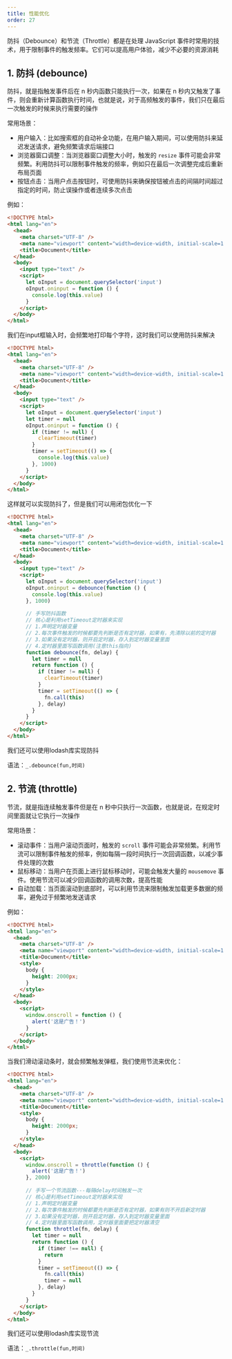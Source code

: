 ```yaml
---
title: 性能优化
order: 27
---
```


防抖（Debounce）和节流（Throttle）都是在处理 JavaScript 事件时常用的技术，用于限制事件的触发频率。它们可以提高用户体验，减少不必要的资源消耗

## 1. 防抖 (debounce)

防抖，就是指触发事件后在 n 秒内函数只能执行一次，如果在 n 秒内又触发了事件，则会重新计算函数执行时间，也就是说，对于高频触发的事件，我们只在最后一次触发的时候来执行需要的操作

常用场景：

- 用户输入：比如搜索框的自动补全功能，在用户输入期间，可以使用防抖来延迟发送请求，避免频繁请求后端接口
- 浏览器窗口调整：当浏览器窗口调整大小时，触发的 `resize` 事件可能会非常频繁。利用防抖可以限制事件触发的频率，例如只在最后一次调整完成后重新布局页面
- 按钮点击：当用户点击按钮时，可使用防抖来确保按钮被点击的间隔时间超过指定的时间，防止误操作或者连续多次点击

例如：

```html
<!DOCTYPE html>
<html lang="en">
  <head>
    <meta charset="UTF-8" />
    <meta name="viewport" content="width=device-width, initial-scale=1.0" />
    <title>Document</title>
  </head>
  <body>
    <input type="text" />
    <script>
      let oInput = document.querySelector('input')
      oInput.oninput = function () {
        console.log(this.value)
      }
    </script>
  </body>
</html>
```

我们在input框输入时，会频繁地打印每个字符，这时我们可以使用防抖来解决

```html
<!DOCTYPE html>
<html lang="en">
  <head>
    <meta charset="UTF-8" />
    <meta name="viewport" content="width=device-width, initial-scale=1.0" />
    <title>Document</title>
  </head>
  <body>
    <input type="text" />
    <script>
      let oInput = document.querySelector('input')
      let timer = null
      oInput.oninput = function () {
        if (timer != null) {
          clearTimeout(timer)
        }
        timer = setTimeout(() => {
          console.log(this.value)
        }, 1000)
      }
    </script>
  </body>
</html>
```

这样就可以实现防抖了，但是我们可以用闭包优化一下

```html
<!DOCTYPE html>
<html lang="en">
  <head>
    <meta charset="UTF-8" />
    <meta name="viewport" content="width=device-width, initial-scale=1.0" />
    <title>Document</title>
  </head>
  <body>
    <input type="text" />
    <script>
      let oInput = document.querySelector('input')
      oInput.oninput = debounce(function () {
        console.log(this.value)
      }, 1000)
        
      // 手写防抖函数
      // 核心是利用setTimeout定时器来实现
      // 1.声明定时器变量
      // 2.每次事件触发的时候都要先判断是否有定时器，如果有，先清除以前的定时器
      // 3.如果没有定时器，则开启定时器，存入到定时器变量里面
      // 4.定时器里面写函数调用(注意this指向)
      function debounce(fn, delay) {
        let timer = null
        return function () {
          if (timer != null) {
            clearTimeout(timer)
          }
          timer = setTimeout(() => {
            fn.call(this)
          }, delay)
        }
      }
    </script>
  </body>
</html>
```

我们还可以使用lodash库实现防抖

语法：`_.debounce(fun,时间)`

## 2. 节流 (throttle)

节流，就是指连续触发事件但是在 n 秒中只执行一次函数，也就是说，在规定时间里面就让它执行一次操作

常用场景：

- 滚动事件：当用户滚动页面时，触发的 `scroll` 事件可能会非常频繁。利用节流可以限制事件触发的频率，例如每隔一段时间执行一次回调函数，以减少事件处理的次数
- 鼠标移动：当用户在页面上进行鼠标移动时，可能会触发大量的 `mousemove` 事件。使用节流可以减少回调函数的调用次数，提高性能
- 自动加载：当页面滚动到底部时，可以利用节流来限制触发加载更多数据的频率，避免过于频繁地发送请求

例如：

```html
<!DOCTYPE html>
<html lang="en">
  <head>
    <meta charset="UTF-8" />
    <meta name="viewport" content="width=device-width, initial-scale=1.0" />
    <title>Document</title>
    <style>
      body {
        height: 2000px;
      }
    </style>
  </head>
  <body>
    <script>
      window.onscroll = function () {
        alert('这是广告！')
      }
    </script>
  </body>
</html>

```

当我们滑动滚动条时，就会频繁触发弹框，我们使用节流来优化：

```html
<!DOCTYPE html>
<html lang="en">
  <head>
    <meta charset="UTF-8" />
    <meta name="viewport" content="width=device-width, initial-scale=1.0" />
    <title>Document</title>
    <style>
      body {
        height: 2000px;
      }
    </style>
  </head>
  <body>
    <script>
      window.onscroll = throttle(function () {
        alert('这是广告！')
      }, 2000)
        
      // 手写一个节流函数---每隔delay时间触发一次
      // 核心是利用setTimeout定时器来实现
      // 1.声明定时器变量
      // 2.每次事件触发的时候都要先判断是否有定时器，如果有则不开启新定时器
      // 3.如果没有定时器，则开启定时器，存入到定时器变量里面
      // 4.定时器里面写函数调用，定时器里面要把定时器清空
      function throttle(fn, delay) {
        let timer = null
        return function () {
          if (timer !== null) {
            return
          }
          timer = setTimeout(() => {
            fn.call(this)
            timer = null
          }, delay)
        }
      }
    </script>
  </body>
</html>
```

我们还可以使用lodash库实现节流

语法：`_.throttle(fun,时间)`
